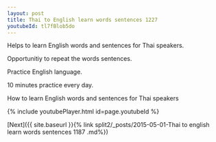 ```yaml
---
layout: post
title: Thai to English learn words sentences 1227 
youtubeId: tl7fBlob5do
---
```

 
 
Helps to learn English words and sentences for Thai speakers.

Opportunitiy to repeat the words sentences. 

Practice English language. 
 
10 minutes practice every day. 
 
How to learn English words and sentences for Thai speakers 
 
{% include youtubePlayer.html id=page.youtubeId %}
 
 
[Next]({{ site.baseurl }}{% link  split2/_posts/2015-05-01-Thai to english learn words sentences 1187 .md%})
 
